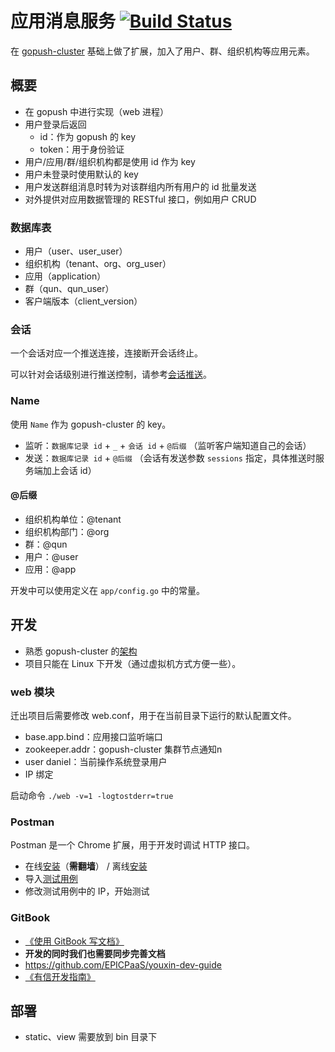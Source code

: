 # 应用消息服务 [![Build Status](https://drone.io/github.com/EPICPaaS/appmsgsrv/status.png)](https://drone.io/github.com/EPICPaaS/appmsgsrv/latest)

在 [gopush-cluster](https://github.com/Terry-Mao/gopush-cluster) 基础上做了扩展，加入了用户、群、组织机构等应用元素。

## 概要

* 在 gopush 中进行实现（web 进程）
* 用户登录后返回
  * id：作为 gopush 的 key
  * token：用于身份验证
* 用户/应用/群/组织机构都是使用 id 作为 key
* 用户未登录时使用默认的 key
* 用户发送群组消息时转为对该群组内所有用户的 id 批量发送
* 对外提供对应用数据管理的 RESTful 接口，例如用户 CRUD

### 数据库表

* 用户（user、user_user）
* 组织机构（tenant、org、org_user）
* 应用（application）
* 群（qun、qun_user）
* 客户端版本（client_version）

### 会话

一个会话对应一个推送连接，连接断开会话终止。

可以针对会话级别进行推送控制，请参考[会话推送](https://github.com/EPICPaaS/appmsgsrv/issues/1)。

### Name

使用 `Name` 作为 gopush-cluster 的 key。

* 监听：`数据库记录 id` + `_` + `会话 id` + `@后缀` （监听客户端知道自己的会话）
* 发送：`数据库记录 id` + `@后缀` （会话有发送参数 `sessions` 指定，具体推送时服务端加上会话 id）

#### @后缀

* 组织机构单位：@tenant
* 组织机构部门：@org
* 群：@qun
* 用户：@user
* 应用：@app

开发中可以使用定义在 `app/config.go` 中的常量。

## 开发

* 熟悉 gopush-cluster 的[架构](https://camo.githubusercontent.com/3c2f6df17ff0bace9f88e657819160f0bcb14a8c/687474703a2f2f7261772e6769746875622e636f6d2f54657272792d4d616f2f676f707573682d636c75737465722f6d61737465722f77696b692f6172636869746563747572652f6172636869746563747572652e6a7067)
* 项目只能在 Linux 下开发（通过虚拟机方式方便一些）。

### web 模块

迁出项目后需要修改 web.conf，用于在当前目录下运行的默认配置文件。
* base.app.bind：应用接口监听端口
* zookeeper.addr：gopush-cluster 集群节点通知n
* user daniel：当前操作系统登录用户 
* IP 绑定

启动命令 `./web -v=1 -logtostderr=true`

### Postman

Postman 是一个 Chrome 扩展，用于开发时调试 HTTP 接口。

* 在线[安装](https://chrome.google.com/webstore/detail/postman-rest-client/fdmmgilgnpjigdojojpjoooidkmcomcm)（**需翻墙**） / 离线[安装](https://github.com/a85/POSTMan-Chrome-Extension)
* 导入[测试用例](https://www.getpostman.com/collections/cba11454feb866c965c3)
* 修改测试用例中的 IP，开始测试

### GitBook

* [《使用 GitBook 写文档》](http://88250.b3log.org/write-doc-via-gitbook)
* **开发的同时我们也需要同步完善文档**
* https://github.com/EPICPaaS/youxin-dev-guide
* [《有信开发指南》](http://88250.gitbooks.io/youxin-dev-guide)

## 部署

* static、view 需要放到 bin 目录下
